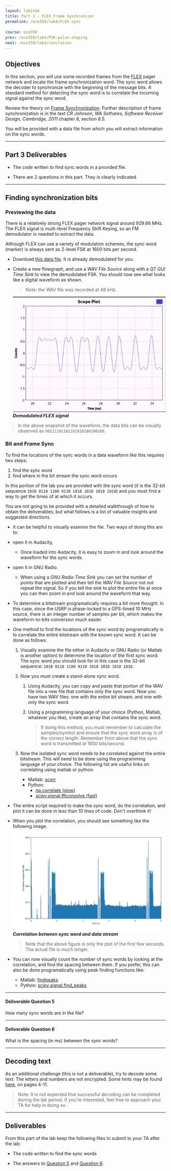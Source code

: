 ```yaml
---
layout: labitem
title: Part 3 - FLEX Frame Synchronizer
permalink: /ece350/lab4/FLEX-sync

course: ece350
prev: /ece350/lab4/PSK-pulse-shaping
next: /ece350/lab4/conclusion
---
```


<!-- [**Back to Part 2**](PSK-pulse-shaping.md) | [**Continue to conclusion**](conclusion.md) -->

## Objectives

In this section, you will use some recorded frames from the [FLEX](http://en.wikipedia.org/wiki/FLEX_(protocol)) pager network and locate the frame synchronization word. The sync word allows the decoder to synchronize with the beginning of the message bits. A standard method for detecting the sync word is to correlate the incoming signal against the sync word.

Review the theory on [Frame Synchronization](../../_docs/FrameSync.pdf). Further description of frame synchronization is in the text *CR Johnson, WA Sethares, Software Receiver Design, Cambridge, 2011* chapter 8, section 8.5.

You will be provided with a data file from which you will extract information on the sync words.

---

## Part 3 Deliverables

- The code written to find sync words in a provided file.

- There are 2 questions in this part. They is clearly indicated.

---

## Finding synchronization bits

### Previewing the data

There is a relatively strong FLEX pager network signal around 929.66 MHz. The FLEX signal is multi-level Frequency Shift Keying, so an FM demodulator is needed to extract the data.

Although FLEX can use a variety of modulation schemes, the sync word (marker) is always sent as 2-level FSK at 1600 bits per second.

- Download [this data file](./data/FLEX_bits.wav). It is already demodulated for you.

- Create a new flowgraph, and use a *WAV File Source* along with a *QT GUI Time Sink* to view the demodulated FSK. You should now see what looks like a digital waveform as shown.
  > Note: the WAV file was recorded at 48 kHz.

    ![flex_bits.png](./figures/flex_bits.png)<br>
    __*Demodulated FLEX signal*__

> In the above snapshot of the waveform, the data bits can be visually observed as `00111101101101010100100100`.

### Bit and Frame Sync

To find the locations of the sync words in a data waveform like this requires two steps:

  1. find the sync word
  2. find where in the bit stream the sync word occurs

In this portion of the lab you are provided with the sync word (it is the 32-bit sequence `1010 0110 1100 0110 1010 1010 1010 1010`) and you must find a way to get the times of at which it occurs.

You are not going to be provided with a detailed walkthrough of how to obtain the deliverables, but what follows is a list of valuable insights and suggested directions.

- It can be helpful to visually examine the file. Two ways of doing this are to:

- open it in Audacity,
  - Once loaded into Audacity, it is easy to zoom in and look around the waveform for the sync words
- open it in GNU Radio.
  - When using a *GNU Radio Time Sink* you can set the number of points that are plotted and then tell the *WAV File Source* not *not* repeat the signal. So if you tell the sink to plot the entire file at once you can then zoom in and look around the waveform that way.

- To determine a bitstream programatically requires a bit more thought. In this case, since the USRP is phase-locked to a GPS-timed 10 MHz source, there is an integer number of samples per bit, which makes the waveform-to-bits conversion much easier.

- One method to find the locations of the sync word by programatically is to correlate the entire bitstream with the known sync word. It can be done as follows:

  1. Visually examine the file either in Audacity or GNU Radio (or Matlab is another option) to determine the location of the first sync word. The sync word you should look for in this case is the 32-bit sequence: `1010 0110 1100 0110 1010 1010 1010 1010`.

  2. Now you must create a stand-alone sync word.

     1. Using Audacity, you can copy and paste that portion of the WAV file into a new file that contains only the sync word. Now you have two WAV files: one with the entire bit stream, and one with only the sync word.
     2. Using a programming language of your choice (Python, Matlab, whatever you like), create an array that contains the sync word.

        > If doing this method, you must remember to calculate the samples/symbol and ensure that the sync word array is of the correct length. Remember from above that the sync word is transmitted at 1600 bits/second.

  3. Now the isolated sync word needs to be correlated against the entire bitstream. This will need to be done using the programming language of your choice. The following list are useful links on correlating using matlab or python:
     - Matlab: [xcorr](https://www.mathworks.com/help/matlab/ref/xcorr.html)
     - Python:
       - [np.correlate (slow)](https://docs.scipy.org/doc/numpy/reference/generated/numpy.correlate.html)
       - [scipy.signal.fftconvolve (fast)](https://docs.scipy.org/doc/scipy/reference/generated/scipy.signal.fftconvolve.html)

- The entire script required to make the sync word, do the correlation, and plot it can be done in less than 10 lines of code. Don't overthink it!

- When you plot the correlation, you should see something like the following image.

  ![flex_correlation.png](./figures/flex_correlation.png)<br>
  __*Correlation between sync word and data stream*__

  > Note that the above figure is only the plot of the first few seconds. The actual file is much longer.

- You can now visually count the number of sync words by looking at the correlation, and find the spacing between them. If you prefer, this can also be done programatically using peak finding functions like:
  - Matlab: [findpeaks](https://www.mathworks.com/help/signal/ref/findpeaks.html)
  - Python: [scipy.signal.find_peaks](https://docs.scipy.org/doc/scipy/reference/generated/scipy.signal.find_peaks.html)

---

#### Deliverable Question 5

How many sync words are in the file?

---

#### Deliverable Question 6

What is the spacing (in ms) between the sync words?

---

## Decoding text

As an additional challenge (this is not a deliverable), try to decode some text. The letters and numbers are not encrypted. Some hints may be found [here](http://scholar.lib.vt.edu/theses/available/etd-10597-161936/unrestricted/THESIS.PDF), on pages 4-11.

  > Note: It is not expected that successful decoding can be completed during the lab period. If you're interested, feel free to approach your TA for help in doing so.

---

## Deliverables

From this part of the lab keep the following files to submit to your TA after the lab:

- The code written to find the sync words

- The answers to [Question 5](#deliverable-question-5) and [Question 6](#deliverable-question-6).

<!-- ---
[**Back to Part 2**](PSK-pulse-shaping.md) | [**Continue to conclusion**](conclusion.md) -->